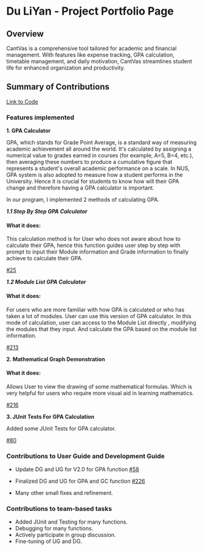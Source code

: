 # Du LiYan - Project Portfolio Page

## Overview
CantVas is a comprehensive tool tailored for academic and financial management.
With features like expense tracking, GPA calculation, timetable management,
and daily motivation, CantVas streamlines student life for enhanced organization
and productivity.


## Summary of Contributions
[Link to Code](https://nus-cs2113-ay2324s2.github.io/tp-dashboard/?search=HikoHikoHiko&breakdown=true&sort=groupTitle%20dsc&sortWithin=title&since=2024-02-23&timeframe=commit&mergegroup=&groupSelect=groupByRepos&checkedFileTypes=docs~functional-code~test-code~other&tabOpen=true&tabType=authorship&tabAuthor=HikoHikoHiko&tabRepo=AY2324S2-CS2113-W13-3%2Ftp%5Bmaster%5D&authorshipIsMergeGroup=false&authorshipFileTypes=docs~functional-code~test-code~other&authorshipIsBinaryFileTypeChecked=false&authorshipIsIgnoredFilesChecked=false) 

### Features implemented
**1. GPA Calculator**

GPA, which stands for Grade Point Average, 
is a standard way of measuring academic achievement all around the world.
It's calculated by assigning a numerical value to grades earned in courses 
(for example, A=5, B=4, etc.), then averaging these numbers to produce a
cumulative figure that represents a student's overall academic performance on a scale.
In NUS, GPA system is also adopted to measure how a student performs in the University. 
Hence it is crucial for students to know how will their GPA change and therefore having a GPA
calculator is important.

In our program, I implemented 2 methods of calculating GPA.


***1.1 Step By Step GPA Calculator***
#### What it does:

This calculation method is for User who does not aware about how to calculate their GPA, hence
this function guides user step by step with prompt to input their Module information and Grade information
to finally achieve to calculate their GPA.

[#25](https://github.com/AY2324S2-CS2113-W13-3/tp/pull/25)

***1.2 Module List GPA Calculator***
#### What it does:
For users who are more familiar with how GPA is calculated or
who has taken a lot of modules. User can use this version of GPA calculator. In this mode of 
calculation, user can access to the Module List directly , modifying the modules that they input. And
calculate the GPA based on the module list information.


[#213](https://github.com/AY2324S2-CS2113-W13-3/tp/pull/213)


**2. Mathematical Graph Demonstration**
#### What it does:
Allows User to view the drawing of some mathematical formulas. Which is very helpful for
users who require more visual aid in learning mathematics.

[#216](https://github.com/AY2324S2-CS2113-W13-3/tp/pull/226)

**3. JUnit Tests For GPA Calculation**

Added some JUnit Tests for GPA calculator.

[#80](https://github.com/AY2324S2-CS2113-W13-3/tp/pull/80)


### Contributions to User Guide and Development Guide

- Update DG and UG for V2.0 for GPA function 
[#58](https://github.com/AY2324S2-CS2113-W13-3/tp/pull/58)

- Finalized DG and UG for GPA and GC function
[#226](https://github.com/AY2324S2-CS2113-W13-3/tp/pull/226)

- Many other small fixes and refinement.





### Contributions to team-based tasks
- Added JUnit and Testing for many functions.
- Debugging for many functions.
- Actively participate in group discussion.
- Fine-tuning of UG and DG.

